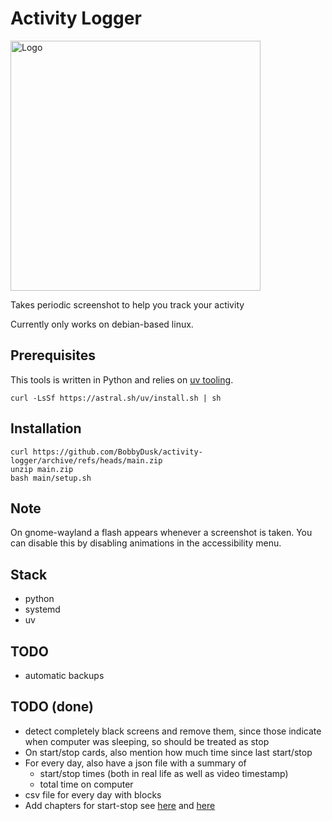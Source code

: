 # Activity Logger

<img src="logo.png" alt="Logo" width="400" />

Takes periodic screenshot to help you track your activity

Currently only works on debian-based linux.


## Prerequisites

This tools is written in Python and relies on [uv tooling](https://github.com/astral-sh/uv). 

`curl -LsSf https://astral.sh/uv/install.sh | sh`


## Installation

```
curl https://github.com/BobbyDusk/activity-logger/archive/refs/heads/main.zip
unzip main.zip
bash main/setup.sh

```

## Note

On gnome-wayland a flash appears whenever a screenshot is taken. You can disable this by disabling animations in the accessibility menu.

## Stack

- python
- systemd
- uv

## TODO

- automatic backups

## TODO (done)

- detect completely black screens and remove them, since those indicate when computer was sleeping, so should be treated as stop
- On start/stop cards, also mention how much time since last start/stop
- For every day, also have a json file with a summary of
  - start/stop times (both in real life as well as video timestamp)
  - total time on computer
- csv file for every day with blocks
- Add chapters for start-stop see [here](https://medium.com/@dathanbennett/adding-chapters-to-an-mp4-file-using-ffmpeg-5e43df269687) and [here](https://ikyle.me/blog/2020/add-mp4-chapters-ffmpeg)


